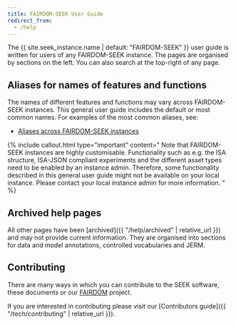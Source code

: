 ```yaml
---
title: FAIRDOM-SEEK User Guide
redirect_from:
  - /help
---
```


The {{ site.seek_instance.name | default: "FAIRDOM-SEEK" }} user guide is written for users of any FAIRDOM-SEEK instance. The pages are organised by sections on the left. You can also search at the top-right of any page.


## Aliases for names of features and functions
The names of different features and functions may vary across FAIRDOM-SEEK instances. This general user guide includes the default or most common names. For examples of the most common aliases, see:
- [Aliases across FAIRDOM-SEEK instances](aliases)

{% include callout.html type="important" content="
Note that FAIRDOM-SEEK instances are highly customisable. Functionality such as e.g. the ISA structure, ISA-JSON compliant
experiments and the different asset types need to be enabled by an instance admin.
Therefore, some functionality described in this general user guide might not be available on your local instance.
Please contact your local instance admin for more information.
" %}

## Archived help pages

All other pages have been [archived]({{ "/help/archived" | relative_url }}) and may not provide current information.
They are organised into sections for data and model annotations, controlled vocabularies and JERM.

## Contributing

There are many ways in which you can contribute to the SEEK software, these documents or our [FAIRDOM](https://fair-dom.org) project.

If you are interested in contributing please visit our [Contributors guide]({{ "/tech/contributing" | relative_url }}).
